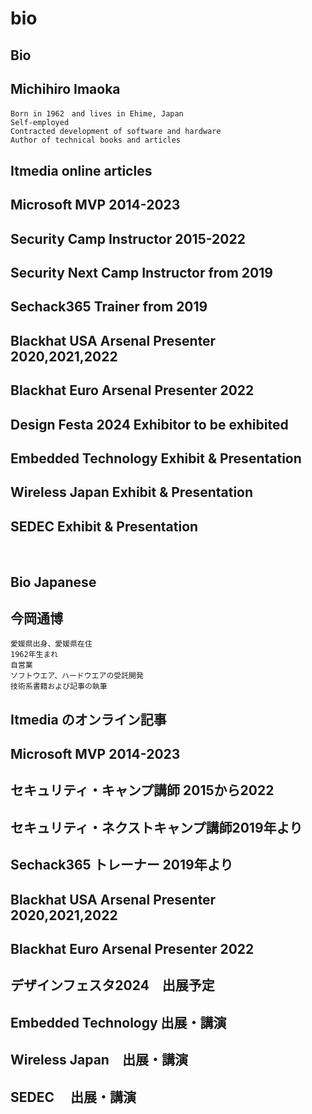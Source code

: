 # bio

## Bio

## Michihiro Imaoka
~~~
Born in 1962　and lives in Ehime, Japan
Self-employed
Contracted development of software and hardware
Author of technical books and articles
~~~

## Itmedia online articles
## Microsoft MVP 2014-2023
## Security Camp Instructor 2015-2022
## Security Next Camp Instructor from 2019
## Sechack365 Trainer from 2019
## Blackhat USA Arsenal Presenter 2020,2021,2022
## Blackhat Euro Arsenal Presenter 2022 
## Design Festa 2024 Exhibitor to be exhibited
## Embedded Technology Exhibit & Presentation
## Wireless Japan Exhibit & Presentation
## SEDEC Exhibit & Presentation
<br>

## Bio Japanese
## 今岡通博
~~~
愛媛県出身、愛媛県在住
1962年生まれ
自営業
ソフトウエア、ハードウエアの受託開発
技術系書籍および記事の執筆
~~~

## Itmedia のオンライン記事
## Microsoft MVP 2014-2023
## セキュリティ・キャンプ講師 2015から2022
## セキュリティ・ネクストキャンプ講師2019年より
## Sechack365 トレーナー 2019年より
## Blackhat USA Arsenal Presenter 2020,2021,2022
## Blackhat Euro Arsenal Presenter 2022 
## デザインフェスタ2024　出展予定
## Embedded Technology 出展・講演
## Wireless Japan　出展・講演
## SEDEC 　出展・講演
